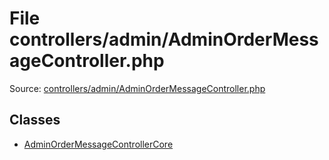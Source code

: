 File controllers/admin/AdminOrderMessageController.php
=========

Source: [controllers/admin/AdminOrderMessageController.php](https://github.com/PrestaShop/PrestaShop/blob/1.5.0.2/controllers/admin/AdminOrderMessageController.php)


Classes
-------

* [AdminOrderMessageControllerCore](class.AdminOrderMessageControllerCore.md)

